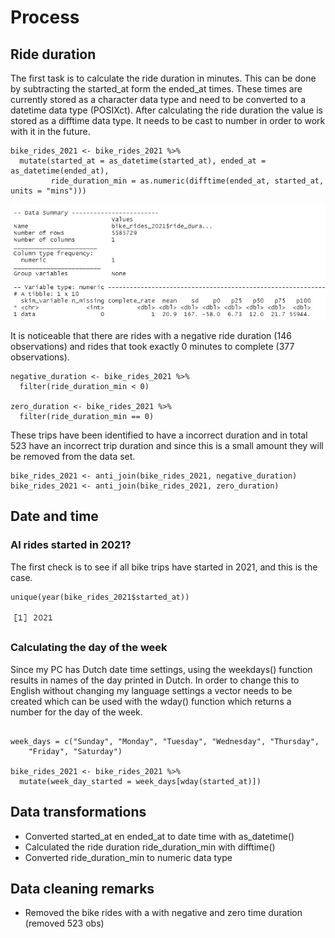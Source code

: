 # Process

## Ride duration

The first task is to calculate the ride duration in minutes. This can be done by subtracting the started_at form the ended_at times. These times are currently stored as a character data type and need to be converted to a datetime data type (POSIXct). After calculating the ride duration the value is stored as a difftime data type. It needs to be cast to number in order to work with it in the future.


```{r convert_date_time}
bike_rides_2021 <- bike_rides_2021 %>% 
  mutate(started_at = as_datetime(started_at), ended_at = as_datetime(ended_at),
         ride_duration_min = as.numeric(difftime(ended_at, started_at, units = "mins")))
```

![ride_duration_skim_r](pictures/skim_r_duration.jpg)

It is noticeable that there are rides with a negative ride duration (146 observations) and rides that took exactly 0 minutes to complete (377 observations). 

```{r negative_zero_duration}
negative_duration <- bike_rides_2021 %>% 
  filter(ride_duration_min < 0)

zero_duration <- bike_rides_2021 %>% 
  filter(ride_duration_min == 0)
```

These trips have been identified to have a incorrect duration and in total 523 have an incorrect trip duration and since this is a small amount they will be removed from the data set.

```{r removing_negative_zero_duration}
bike_rides_2021 <- anti_join(bike_rides_2021, negative_duration)
bike_rides_2021 <- anti_join(bike_rides_2021, zero_duration)
```

## Date and time

### Al rides started in 2021?
The first check is to see if all bike trips have started in 2021, and this is the case.

```{r in_2021}
unique(year(bike_rides_2021$started_at))
```
![2021](pictures/2021.jpg)

### Calculating the day of the week

Since my PC has Dutch date time settings, using the weekdays() function results in names of the day printed in Dutch. In order to change this to English without changing my language settings a vector needs to be created which can be used with the wday() function which returns a number for the day of the week.
```{r calculating_day_week}

week_days = c("Sunday", "Monday", "Tuesday", "Wednesday", "Thursday", 
    "Friday", "Saturday")

bike_rides_2021 <- bike_rides_2021 %>% 
  mutate(week_day_started = week_days[wday(started_at)])
```

## Data transformations
* Converted started_at en ended_at to date time with as_datetime()
* Calculated the ride duration ride_duration_min with difftime() 
* Converted ride_duration_min to numeric data type

## Data cleaning remarks
* Removed the bike rides with a with negative and zero time duration (removed 523 obs)